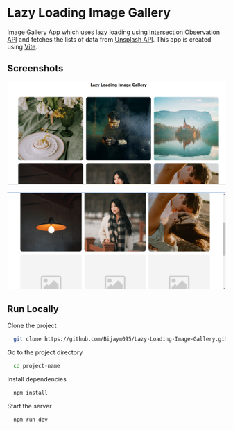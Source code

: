 # Lazy Loading Image Gallery

Image Gallery App which uses lazy loading using [Intersection Observation API](https://developer.mozilla.org/en-US/docs/Web/API/Intersection_Observer_API) and fetches the lists of data from [Unsplash API](https://unsplash.com/developers). This app is created using [Vite](https://vitejs.dev/).

## Screenshots

![App Screenshot](https://github.com/Bijaym095/Lazy-Loading-Image-Gallery/blob/master/src/assets/screenshots/Screenshot1.png?raw=true)

![App Screenshot](https://github.com/Bijaym095/Lazy-Loading-Image-Gallery/blob/master/src/assets/screenshots/Screenshot2.png?raw=true)

## Run Locally

Clone the project

```bash
  git clone https://github.com/Bijaym095/Lazy-Loading-Image-Gallery.git project-name
```

Go to the project directory

```bash
  cd project-name
```

Install dependencies

```bash
  npm install
```

Start the server

```bash
  npm run dev
```
